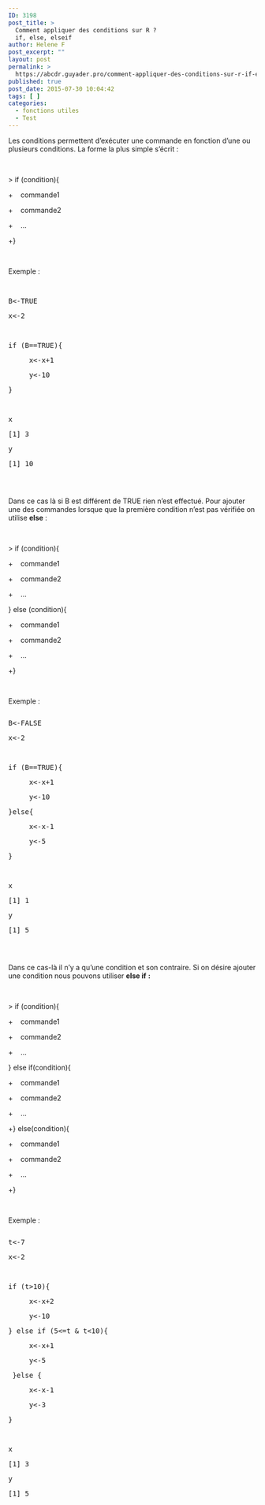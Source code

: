 ```yaml
---
ID: 3198
post_title: >
  Comment appliquer des conditions sur R ?
  if, else, elseif
author: Helene F
post_excerpt: ""
layout: post
permalink: >
  https://abcdr.guyader.pro/comment-appliquer-des-conditions-sur-r-if-else-elseif/
published: true
post_date: 2015-07-30 10:04:42
tags: [ ]
categories:
  - fonctions utiles
  - Test
---
```

<p>Les conditions permettent d’exécuter une commande en fonction d’une ou plusieurs conditions. La forme la plus simple s’écrit :</p><p> </p><p>&gt; if (condition){</p><p>+    commande1</p><p>+    commande2</p><p>+    …</p><p>+}</p><p> </p><p>Exemple :<br /> <pre lang='rsplus'> </p><p>B&lt;-TRUE</p><p>x&lt;-2</p><p> </p><p>if (B==TRUE){</p><p>     x&lt;-x+1</p><p>     y&lt;-10</p><p>}</p><p> </p><p>x</p><p>[1] 3</p><p>y</p><p>[1] 10</p><p></pre>   </p><p>Dans ce cas là si B est différent de TRUE rien n’est effectué. Pour ajouter une des commandes lorsque que la première condition n’est pas vérifiée on utilise <b>else</b> :</p><p> </p><p>&gt; if (condition){</p><p>+    commande1</p><p>+    commande2</p><p>+    …</p><p>} else (condition){</p><p>+    commande1</p><p>+    commande2</p><p>+    …</p><p>+}</p><p> </p><p>Exemple :</p><p> <pre lang='rsplus'></p><p>B&lt;-FALSE</p><p>x&lt;-2</p><p> </p><p>if (B==TRUE){</p><p>     x&lt;-x+1</p><p>     y&lt;-10</p><p>}else{</p><p>     x&lt;-x-1</p><p>     y&lt;-5</p><p>}</p><p> </p><p>x</p><p>[1] 1</p><p>y</p><p>[1] 5</p><p></pre>    </p><p>Dans ce cas-là il n’y a qu’une condition et son contraire. Si on désire ajouter une condition nous pouvons utiliser <b>else if</b> <b>:</b></p><p><b> </b></p><p>&gt; if (condition){</p><p>+    commande1</p><p>+    commande2</p><p>+    …</p><p>} else if(condition){</p><p>+    commande1</p><p>+    commande2</p><p>+    …</p><p>+} else(condition){</p><p>+    commande1</p><p>+    commande2</p><p>+    …</p><p>+}</p><p> </p><p>Exemple :<br /> <pre lang='rsplus'></p><p>t&lt;-7</p><p>x&lt;-2</p><p> </p><p>if (t&gt;10){</p><p>     x&lt;-x+2</p><p>     y&lt;-10</p><p>} else if (5&lt;=t &amp; t&lt;10){</p><p>     x&lt;-x+1</p><p>     y&lt;-5</p><p> }else {</p><p>     x&lt;-x-1</p><p>     y&lt;-3</p><p>}</p><p> </p><p>x</p><p>[1] 3</p><p>y</p><p>[1] 5</p><p></pre>  </p><p></p>